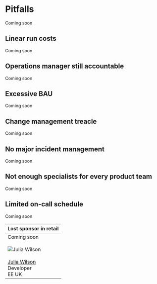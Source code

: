 # Pitfalls

Coming soon

## Linear run costs

Coming soon

## Operations manager still accountable

Coming soon

## Excessive BAU

Coming soon

## Change management treacle

Coming soon

## No major incident management

Coming soon

## Not enough specialists for every product team

Coming soon

## Limited on-call schedule

Coming soon

|Lost sponsor in retail|
|---|
|Coming soon<br><br>![Julia Wilson](../.gitbook/assets/practices/julia-wilson.jpg)<br><br>[Julia Wilson](https://www.linkedin.com/in/julia-l-wilson/)<br>Developer<br>EE UK|